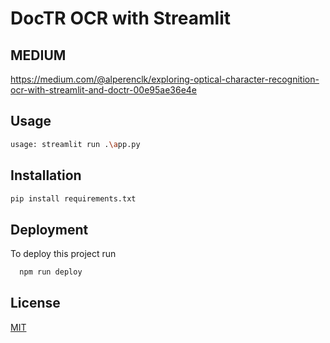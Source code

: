 
# DocTR OCR with Streamlit

## MEDIUM 
https://medium.com/@alperenclk/exploring-optical-character-recognition-ocr-with-streamlit-and-doctr-00e95ae36e4e

## Usage

```Bash
usage: streamlit run .\app.py

```


## Installation

```bash
pip install requirements.txt
```
    
## Deployment

To deploy this project run

```bash
  npm run deploy
```


## License

[MIT](https://choosealicense.com/licenses/mit/)


